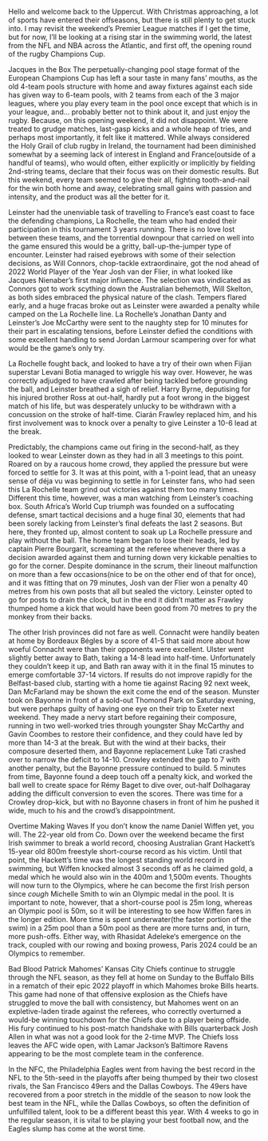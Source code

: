 Hello and welcome back to the Uppercut. With Christmas approaching, a lot of sports have entered their offseasons, but there is still plenty to get stuck into. I may revisit the weekend’s Premier League matches if I get the time, but for now, I’ll be looking at a rising star in the swimming world, the latest from the NFL and NBA across the Atlantic, and first off, the opening round of the rugby Champions Cup.

Jacques in the Box
The perpetually-changing pool stage format of the European Champions Cup has left a sour taste in many fans’ mouths, as the old 4-team pools structure with home and away fixtures against each side has given way to 6-team pools, with 2 teams from each of the 3 major leagues, where you play every team in the pool once except that which is in your league, and… probably better not to think about it, and just enjoy the rugby. Because, on this opening weekend, it did not disappoint. We were treated to grudge matches, last-gasp kicks and a whole heap of tries, and perhaps most importantly, it felt like it mattered. While always considered the Holy Grail of club rugby in Ireland, the tournament had been diminished somewhat by a seeming lack of interest in England and France(outside of a handful of teams), who would often, either explicitly or implicitly by fielding 2nd-string teams, declare that their focus was on their domestic results. But this weekend, every team seemed to give their all, fighting tooth-and-nail for the win both home and away, celebrating small gains with passion and intensity, and the product was all the better for it.

Leinster had the unenviable task of travelling to France’s east coast to face the defending champions, La Rochelle, the team who had ended their participation in this tournament 3 years running. There is no love lost between these teams, and the torrential downpour that carried on well into the game ensured this would be a gritty, ball-up-the-jumper type of encounter. Leinster had raised eyebrows with some of their selection decisions, as Will Connors, chop-tackle extraordinaire, got the nod ahead of 2022 World Player of the Year Josh van der Flier, in what looked like Jacques Nienaber’s first major influence. The selection was vindicated as Connors got to work scything down the Australian behemoth, Will Skelton, as both sides embraced the physical nature of the clash. Tempers flared early, and a huge fracas broke out as Leinster were awarded a penalty while camped on the La Rochelle line. La Rochelle’s Jonathan Danty and Leinster’s Joe McCarthy were sent to the naughty step for 10 minutes for their part in escalating tensions, before Leinster defied the conditions with some excellent handling to send Jordan Larmour scampering over for what would be the game’s only try. 

La Rochelle fought back, and looked to have a try of their own when Fijian superstar Levani Botia managed to wriggle his way over. However, he was correctly adjudged to have crawled after being tackled before grounding the ball, and Leinster breathed a sigh of relief. Harry Byrne, deputising for his injured brother Ross at out-half, hardly put a foot wrong in the biggest match of his life, but was desperately unlucky to be withdrawn with a concussion on the stroke of half-time. Ciarán Frawley replaced him, and his first involvement was to knock over a penalty to give Leinster a 10-6 lead at the break.

Predictably, the champions came out firing in the second-half, as they looked to wear Leinster down as they had in all 3 meetings to this point. Roared on by a raucous home crowd, they applied the pressure but were forced to settle for 3. It was at this point, with a 1-point lead, that an uneasy sense of déja vu was beginning to settle in for Leinster fans, who had seen this La Rochelle team grind out victories against them too many times. Different this time, however, was a man watching from Leinster’s coaching box. South Africa’s World Cup triumph was founded on a suffocating defense, smart tactical decisions and a huge final 30, elements that had been sorely lacking from Leinster’s final defeats the last 2 seasons. But here, they fronted up, almost content to soak up La Rochelle pressure and play without the ball. The home team began to lose their heads, led by captain Pierre Bourgarit, screaming at the referee whenever there was a decision awarded against them and turning down very kickable penalties to go for the corner. Despite dominance in the scrum, their lineout malfunction on more than a few occasions(nice to be on the other end of that for once), and it was fitting that on 79 minutes, Josh van der Flier won a penalty 40 metres from his own posts that all but sealed the victory. Leinster opted to go for posts to drain the clock, but in the end it didn’t matter as Frawley thumped home a kick that would have been good from 70 metres to pry the monkey from their backs.

The other Irish provinces did not fare as well. Connacht were handily beaten at home by Bordeaux Bégles by a score of 41-5 that said more about how woeful Connacht were than their opponents were excellent. Ulster went slightly better away to Bath, taking a 14-8 lead into half-time. Unfortunately they couldn’t keep it up, and Bath ran away with it in the final 15 minutes to emerge comfortable 37-14 victors. If results do not improve rapidly for the Belfast-based club, starting with a home tie against Racing 92 next week, Dan McFarland may be shown the exit come the end of the season. Munster took on Bayonne in front of a sold-out Thomond Park on Saturday evening, but were perhaps guilty of having one eye on their trip to Exeter next weekend. They made a nervy start before regaining their composure, running in two well-worked tries through youngster Shay McCarthy and Gavin Coombes to restore their confidence, and they could have led by more than 14-3 at the break. But with the wind at their backs, their composure deserted them, and Bayonne replacement Luke Tati crashed over to narrow the deficit to 14-10. Crowley extended the gap to 7 with another penalty, but the Bayonne pressure continued to build. 5 minutes from time, Bayonne found a deep touch off a penalty kick, and worked the ball well to create space for Rémy Baget to dive over, out-half Dolhagaray adding the difficult conversion to even the scores. There was time for a Crowley drop-kick, but with no Bayonne chasers in front of him he pushed it wide, much to his and the crowd’s disappointment.

Overtime
Making Waves
If you don’t know the name Daniel Wiffen yet, you will. The 22-year old from Co. Down over the weekend became the first Irish swimmer to break a world record, choosing Australian Grant Hackett’s 15-year old 800m freestyle short-course record as his victim. Until that point, the Hackett’s time was the longest standing world record in swimming, but Wiffen knocked almost 3 seconds off as he claimed gold, a medal which he would also win in the 400m and 1,500m events. Thoughts will now turn to the Olympics, where he can become the first Irish person since *cough* Michelle Smith to win an Olympic medal in the pool. It is important to note, however, that a short-course pool is 25m long, whereas an Olympic pool is 50m, so it will be interesting to see how Wiffen fares in the longer edition. More time is spent underwater(the faster portion of the swim) in a 25m pool than a 50m pool as there are more turns and, in turn, more push-offs. Either way, with Rhasidat Adeleke‘s emergence on the track, coupled with our rowing and boxing prowess, Paris 2024 could be an Olympics to remember.

Bad Blood
Patrick Mahomes’ Kansas City Chiefs continue to struggle through the NFL season, as they fell at home on Sunday to the Buffalo Bills in a rematch of their epic 2022 playoff in which Mahomes broke Bills hearts. This game had none of that offensive explosion as the Chiefs have struggled to move the ball with consistency, but Mahomes went on an expletive-laden tirade against the referees, who correctly overturned a would-be winning touchdown for the Chiefs due to a player being offside. His fury continued to his post-match handshake with Bills quarterback Josh Allen in what was not a good look for the 2-time MVP. The Chiefs loss leaves the AFC wide open, with Lamar Jackson’s Baltimore Ravens appearing to be the most complete team in the conference.

In the NFC, the Philadelphia Eagles went from having the best record in the NFL to the 5th-seed in the playoffs after being thumped by their two closest rivals, the San Francisco 49ers and the Dallas Cowboys. The 49ers have recovered from a poor stretch in the middle of the season to now look the best team in the NFL, while the Dallas Cowboys, so often the definition of unfulfilled talent, look to be a different beast this year. With 4 weeks to go in the regular season, it is vital to be playing your best football now, and the Eagles slump has come at the worst time.
